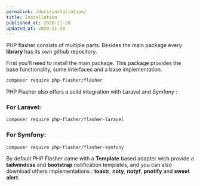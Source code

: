 ```yaml
---
permalink: /docs/installation/
title: Installation
published_at: 2020-11-28
updated_at: 2020-11-28
---
```


PHP flasher consists of multiple parts. Besides the main package every **library** has its own github repository.

First you'll need to install the main package. This package provides the base functionality, some interfaces and a base implementation.

```bash
composer require php-flasher/flasher
```


PHP Flasher also offers a solid integration with Laravel and Symfony :

### For Laravel:
```bash
composer require php-flasher/flasher-laravel
```

### For Symfony:

```bash
composer require php-flasher/flasher-symfony
```

By default PHP Flasher came with a __Template__ based adapter wich provide a __tailwindcss__ and __bootstrap__ notification templates,
and you can also download others implementations : __toastr__, __noty__, __notyf__, __pnotify__ and __sweet alert__.
